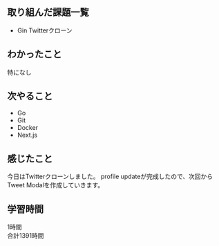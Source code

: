 ## 取り組んだ課題一覧
- Gin Twitterクローン

## わかったこと
特になし

## 次やること
- Go
- Git
- Docker
- Next.js

## 感じたこと
今日はTwitterクローンしました。
profile updateが完成したので、次回からTweet Modalを作成していきます。

## 学習時間
1時間<br />
合計1391時間

